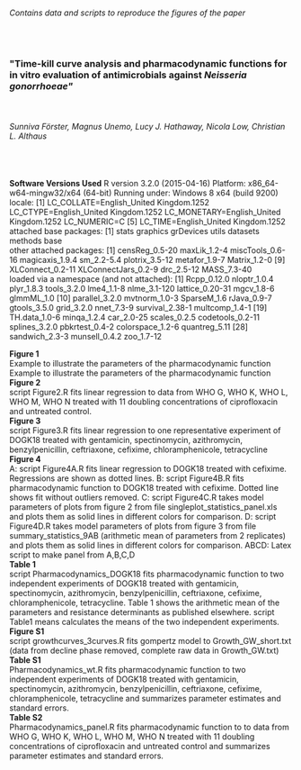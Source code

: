<html>
<h6>Contains data and scripts to reproduce the figures of the paper </h6><br>
<h3>"Time-kill curve analysis and pharmacodynamic functions for in vitro evaluation of antimicrobials against <i>Neisseria gonorrhoeae"</i> </h3><br>
<h6>Sunniva Förster, Magnus Unemo, Lucy J. Hathaway, Nicola Low, Christian L. Althaus</h6><br>
<body><br>
<b>Software Versions Used</b>
R version 3.2.0 (2015-04-16)
Platform: x86_64-w64-mingw32/x64 (64-bit)
Running under: Windows 8 x64 (build 9200)
<br>
locale:
[1] LC_COLLATE=English_United Kingdom.1252  LC_CTYPE=English_United Kingdom.1252    LC_MONETARY=English_United Kingdom.1252 LC_NUMERIC=C                           
[5] LC_TIME=English_United Kingdom.1252
<br>
attached base packages:
[1] stats     graphics  grDevices utils     datasets  methods   base     
<br>
other attached packages:
 [1] censReg_0.5-20      maxLik_1.2-4        miscTools_0.6-16    magicaxis_1.9.4     sm_2.2-5.4          plotrix_3.5-12      metafor_1.9-7       Matrix_1.2-0       
 [9] XLConnect_0.2-11    XLConnectJars_0.2-9 drc_2.5-12          MASS_7.3-40        
<br>
loaded via a namespace (and not attached):
 [1] Rcpp_0.12.0      nloptr_1.0.4     plyr_1.8.3       tools_3.2.0      lme4_1.1-8       nlme_3.1-120     lattice_0.20-31  mgcv_1.8-6       glmmML_1.0      
[10] parallel_3.2.0   mvtnorm_1.0-3    SparseM_1.6      rJava_0.9-7      gtools_3.5.0     grid_3.2.0       nnet_7.3-9       survival_2.38-1  multcomp_1.4-1  
[19] TH.data_1.0-6    minqa_1.2.4      car_2.0-25       scales_0.2.5     codetools_0.2-11 splines_3.2.0    pbkrtest_0.4-2   colorspace_1.2-6 quantreg_5.11   
[28] sandwich_2.3-3   munsell_0.4.2    zoo_1.7-12


<b>Figure 1</b><br>
Example to illustrate the parameters of the pharmacodynamic function
Example to illustrate the parameters of the pharmacodynamic function
<br>
<b>Figure 2</b><br>
script Figure2.R fits linear regression to data from WHO G, WHO K, WHO L, WHO M, WHO N treated with 11 doubling concentrations of ciprofloxacin and untreated control.
<br>
<b>Figure 3</b><br>
script Figure3.R fits linear regression to one representative experiment of DOGK18 treated with gentamicin, spectinomycin, azithromycin, benzylpenicillin, ceftriaxone, cefixime, chloramphenicole, tetracycline
<br>
<b>Figure 4</b><br>
A: script Figure4A.R fits linear regression to DOGK18 treated with cefixime. Regressions are shown as dotted lines. 
B: script Figure4B.R fits pharmacodynamic function to DOGK18 treated with cefixime. Dotted line shows fit without outliers removed.
C: script Figure4C.R takes model parameters of plots from figure 2 from file singleplot_statistics_panel.xls and plots them as solid lines in different colors for comparison.
D: script Figure4D.R takes model parameters of plots from figure 3 from file summary_statistics_9AB (arithmetic mean of parameters from 2 replicates) and plots them as solid lines in different colors for comparison.
ABCD: Latex script to make panel from A,B,C,D
<br>
<b>Table 1</b><br>
script Pharmacodynamics_DOGK18 fits pharmacodynamic function to two independent experiments of DOGK18 treated with gentamicin, spectinomycin, azithromycin, benzylpenicillin, ceftriaxone, cefixime, chloramphenicole, tetracycline. Table 1 shows the arithmetic mean of the parameters and resistance determinants as published elsewhere.
script Table1 means calculates the means of the two independent experiments.
<br>
<b>Figure S1</b><br> 
script growthcurves_3curves.R fits gompertz model to Growth_GW_short.txt (data from decline phase removed, complete raw data in Growth_GW.txt)
<br>
<b>Table S1</b><br>
Pharmacodynamics_wt.R fits pharmacodynamic function to two independent experiments of DOGK18 treated with gentamicin, spectinomycin, azithromycin, benzylpenicillin, ceftriaxone, cefixime, chloramphenicole, tetracycline and summarizes parameter estimates and standard errors.
<br>
<b>Table S2</b><br>
Pharmacodynamics_panel.R fits pharmacodynamic function to to data from WHO G, WHO K, WHO L, WHO M, WHO N treated with 11 doubling concentrations of ciprofloxacin and untreated control and summarizes parameter estimates and standard errors.
</body>
